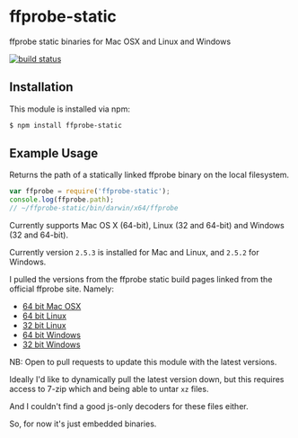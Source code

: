# ffprobe-static

ffprobe static binaries for Mac OSX and Linux and Windows

[![build status](https://secure.travis-ci.org/eugeneware/ffprobe-static.png)](http://travis-ci.org/eugeneware/ffprobe-static)

## Installation

This module is installed via npm:

``` bash
$ npm install ffprobe-static
```

## Example Usage

Returns the path of a statically linked ffprobe binary on the local filesystem.

``` js
var ffprobe = require('ffprobe-static');
console.log(ffprobe.path);
// ~/ffprobe-static/bin/darwin/x64/ffprobe
```

Currently supports Mac OS X (64-bit), Linux (32 and 64-bit) and Windows
(32 and 64-bit).

Currently version `2.5.3` is installed for Mac and Linux, and `2.5.2` for
Windows.

I pulled the versions from the ffprobe static build pages linked from the
official ffprobe site. Namely:

* [64 bit Mac OSX](https://evermeet.cx/ffprobe/)
* [64 bit Linux](http://johnvansickle.com/ffprobe/)
* [32 bit Linux](http://johnvansickle.com/ffprobe/)
* [64 bit Windows](http://ffprobe.zeranoe.com/builds/win64/static/)
* [32 bit Windows](http://ffprobe.zeranoe.com/builds/win32/static/)

NB: Open to pull requests to update this module with the latest versions.

Ideally I'd like to dynamically pull the latest version down, but this requires
access to 7-zip which and being able to untar `xz` files.

And I couldn't find a good js-only decoders for these files either.

So, for now it's just embedded binaries.
